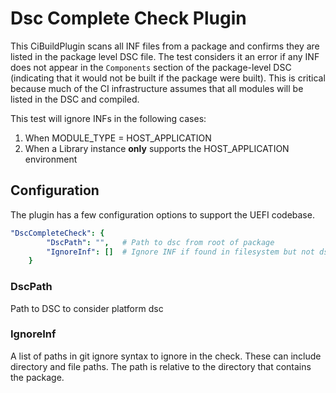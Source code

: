 # Dsc Complete Check Plugin

This CiBuildPlugin scans all INF files from a package and confirms they are
listed in the package level DSC file. The test considers it an error if any INF
does not appear in the `Components` section of the package-level DSC (indicating
that it would not be built if the package were built). This is critical because
much of the CI infrastructure assumes that all modules will be listed in the DSC
and compiled.

This test will ignore INFs in the following cases:

1. When MODULE_TYPE = HOST_APPLICATION
2. When a Library instance **only** supports the HOST_APPLICATION environment

## Configuration

The plugin has a few configuration options to support the UEFI codebase.

``` yaml
"DscCompleteCheck": {
        "DscPath": "",   # Path to dsc from root of package
        "IgnoreInf": []  # Ignore INF if found in filesystem but not dsc
    }
```

### DscPath

Path to DSC to consider platform dsc

### IgnoreInf

A list of paths in git ignore syntax to ignore in the check. These can include directory and file paths. The path is
relative to the directory that contains the package.
